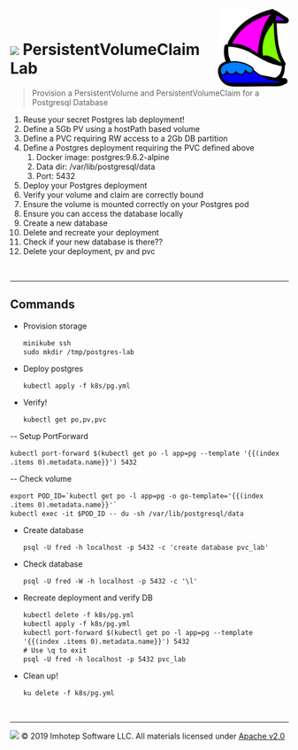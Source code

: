 <img src="../assets/k8sland.png" align="right" width="128" height="auto"/>

<br/>

# <img src="../assets/lab.png" width="32" height="auto"/> PersistentVolumeClaim Lab

> Provision a PersistentVolume and PersistentVolumeClaim for a Postgresql Database

1. Reuse your secret Postgres lab deployment!
1. Define a 5Gb PV using a hostPath based volume
1. Define a PVC requiring RW access to a 2Gb DB partition
1. Define a Postgres deployment requiring the PVC defined above
   1. Docker image: postgres:9.6.2-alpine
   1. Data dir: /var/lib/postgresql/data
   1. Port: 5432
1. Deploy your Postgres deployment
1. Verify your volume and claim are correctly bound
1. Ensure the volume is mounted correctly on your Postgres pod
1. Ensure you can access the database locally
1. Create a new database
1. Delete and recreate your deployment
1. Check if your new database is there??
1. Delete your deployment, pv and pvc

<br/>

---

## Commands

- Provision storage

  ```shell
  minikube ssh
  sudo mkdir /tmp/postgres-lab
  ```

- Deploy postgres

  ```shell
  kubectl apply -f k8s/pg.yml
  ```

- Verify!

  ```shell
  kubectl get po,pv,pvc
  ```

-- Setup PortForward

  ```shell
  kubectl port-forward $(kubectl get po -l app=pg --template '{{(index .items 0).metadata.name}}') 5432
  ```

-- Check volume

  ```shell
  export POD_ID=`kubectl get po -l app=pg -o go-template='{{(index .items 0).metadata.name}}'`
  kubectl exec -it $POD_ID -- du -sh /var/lib/postgresql/data
  ```

- Create database

  ```shell
  psql -U fred -h localhost -p 5432 -c 'create database pvc_lab'
  ```

- Check database

  ```shell
  psql -U fred -W -h localhost -p 5432 -c '\l'
  ```

- Recreate deployment and verify DB

  ```shell
  kubectl delete -f k8s/pg.yml
  kubectl apply -f k8s/pg.yml
  kubectl port-forward $(kubectl get po -l app=pg --template '{{(index .items 0).metadata.name}}') 5432
  # Use \q to exit
  psql -U fred -h localhost -p 5432 pvc_lab
  ```

- Clean up!

  ```shell
  ku delete -f k8s/pg.yml
  ```

<br/>

---
<img src="../assets/imhotep_logo.png" width="32" height="auto"/> © 2019 Imhotep Software LLC.
All materials licensed under [Apache v2.0](http://www.apache.org/licenses/LICENSE-2.0)